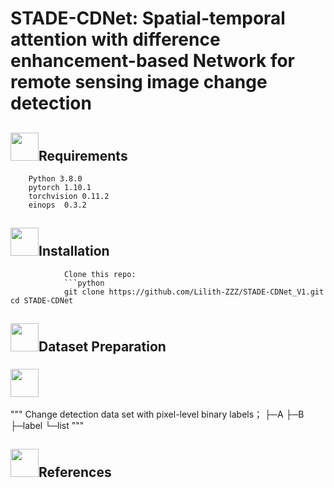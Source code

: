 # STADE-CDNet: Spatial-temporal attention with difference enhancement-based Network for remote sensing image change detection
## <img src="https://github.com/Lilith-ZZZ/STADE-CDNet_V1/blob/main/image/1%20(2).png" width="45" height="45">Requirements


        Python 3.8.0
        pytorch 1.10.1
        torchvision 0.11.2
        einops  0.3.2
## <img src="https://github.com/Lilith-ZZZ/STADE-CDNet_V1/blob/main/image/5.png" width="45" height="45">Installation
                Clone this repo:
                ```python
                git clone https://github.com/Lilith-ZZZ/STADE-CDNet_V1.git cd STADE-CDNet
                
## <img src="https://github.com/Lilith-ZZZ/STADE-CDNet_V1/blob/main/image/7.png" width="45" height="45">Dataset Preparation
### <img src="https://github.com/Lilith-ZZZ/STADE-CDNet_V1/blob/main/image/33.png" width="45" height="45">
"""
Change detection data set with pixel-level binary labels；
├─A
├─B
├─label
└─list
"""
## <img src="https://github.com/Lilith-ZZZ/STADE-CDNet_V1/blob/main/image/6.png" width="45" height="45">References

